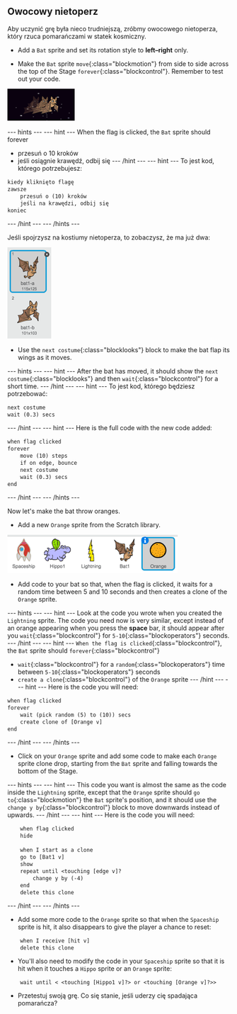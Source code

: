 ## Owocowy nietoperz

Aby uczynić grę była nieco trudniejszą, zróbmy owocowego nietoperza, który rzuca pomarańczami w statek kosmiczny.

+ Add a `Bat` sprite and set its rotation style to **left–right** only.

+ Make the `Bat` sprite `move`{:class="blockmotion"} from side to side across the top of the Stage `forever`{:class="blockcontrol"}. Remember to test out your code.

![zrzut ekranu](images/invaders-bat.png)

\--- hints \--- \--- hint \--- When the flag is clicked, the `Bat` sprite should forever

+ przesuń o 10 kroków
+ jeśli osiągnie krawędź, odbij się \--- /hint \--- \--- hint \--- To jest kod, którego potrzebujesz:

```blocks
kiedy kliknięto flagę
zawsze
    przesuń o (10) kroków
    jeśli na krawędzi, odbij się
koniec
```

\--- /hint \--- \--- /hints \---

Jeśli spojrzysz na kostiumy nietoperza, to zobaczysz, że ma już dwa:

![zrzut ekranu](images/invaders-bat-costume.png)

+ Use the `next costume`{:class="blocklooks"} block to make the bat flap its wings as it moves.

\--- hints \--- \--- hint \--- After the bat has moved, it should show the `next costume`{:class="blocklooks"} and then `wait`{:class="blockcontrol"} for a short time. \--- /hint \--- \--- hint \--- To jest kod, którego będziesz potrzebować:

```blocks
next costume
wait (0.3) secs
```

\--- /hint \--- \--- hint \--- Here is the full code with the new code added:

```blocks
when flag clicked
forever
    move (10) steps
    if on edge, bounce
    next costume
    wait (0.3) secs
end
```

\--- /hint \--- \--- /hints \---

Now let's make the bat throw oranges.

+ Add a new `Orange` sprite from the Scratch library.

![zrzut ekranu](images/invaders-orange.png)

+ Add code to your bat so that, when the flag is clicked, it waits for a random time between 5 and 10 seconds and then creates a clone of the `Orange` sprite.

\--- hints \--- \--- hint \--- Look at the code you wrote when you created the `Lightning` sprite. The code you need now is very similar, except instead of an orange appearing when you press the **space** bar, it should appear after you `wait`{:class="blockcontrol"} for `5-10`{:class="blockoperators"} seconds. \--- /hint \--- \--- hint \--- `When the flag is clicked`{:class="blockcontrol"}, the `Bat` sprite should `forever`{:class="blockcontrol"}

+ `wait`{:class="blockcontrol"} for a `random`{:class="blockoperators"} time between `5-10`{:class="blockoperators"} seconds
+ `create a clone`{:class="blockcontrol"} of the `Orange` sprite \--- /hint \--- \--- hint \--- Here is the code you will need:

```blocks
when flag clicked
forever
    wait (pick random (5) to (10)) secs
    create clone of [Orange v]
end
```

\--- /hint \--- \--- /hints \---

+ Click on your `Orange` sprite and add some code to make each `Orange` sprite clone drop, starting from the `Bat` sprite and falling towards the bottom of the Stage.

\--- hints \--- \--- hint \--- This code you want is almost the same as the code inside the `Lightning` sprite, except that the `Orange` sprite should `go to`{:class="blockmotion"} the `Bat` sprite's position, and it should use the `change y by`{:class="blockcontrol"} block to move downwards instead of upwards. \--- /hint \--- \--- hint \--- Here is the code you will need:

```blocks
    when flag clicked
    hide

    when I start as a clone
    go to [Bat1 v]
    show
    repeat until <touching [edge v]?
        change y by (-4)
    end
    delete this clone

```

\--- /hint \--- \--- /hints \---

+ Add some more code to the `Orange` sprite so that when the `Spaceship` sprite is hit, it also disappears to give the player a chance to reset:

```blocks
    when I receive [hit v]
    delete this clone
```

+ You'll also need to modify the code in your `Spaceship` sprite so that it is hit when it touches a `Hippo` sprite or an `Orange` sprite:

```blocks
    wait until < <touching [Hippo1 v]?> or <touching [Orange v]?>>
```

+ Przetestuj swoją grę. Co się stanie, jeśli uderzy cię spadająca pomarańcza?